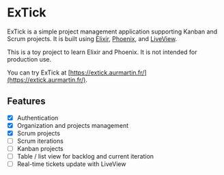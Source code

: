 # ExTick

ExTick is a simple project management application supporting Kanban and Scrum projects. It is built using [Elixir](https://elixir-lang.org/), [Phoenix](https://github.com/phoenixframework/phoenix), and [LiveView](https://github.com/phoenixframework/phoenix_live_view).

This is a toy project to learn Elixir and Phoenix. It is not intended for production use.

You can try ExTick at [https://extick.aurmartin.fr/](https://extick.aurmartin.fr/).

## Features

- [x] Authentication
- [x] Organization and projects management
- [x] Scrum projects
- [ ] Scrum iterations
- [ ] Kanban projects
- [ ] Table / list view for backlog and current iteration
- [ ] Real-time tickets update with LiveView

